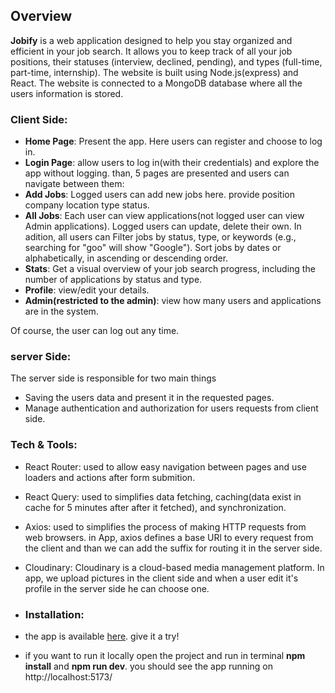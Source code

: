 
## Overview

**Jobify** is a web application designed to help you stay organized and efficient in your job search. It allows you to keep track of all your job positions, their statuses (interview, declined, pending), and types (full-time, part-time, internship). 
The website is built using Node.js(express) and React. The website is connected to a MongoDB database where all the users information is stored.

### Client Side:
  
- **Home Page**: Present the app. Here users can register and choose to log in.
- **Login Page**: allow users to log in(with their credentials) and explore the app without logging. than, 5 pages are presented and users can navigate between them:
- **Add Jobs**: Logged users can add new jobs here. provide position company location type status.
- **All Jobs**: Each user can view applications(not logged user can view Admin applications). Logged users can update, delete their own. In adition, all users can Filter jobs by status, type, or keywords (e.g., searching for "goo" will show "Google"). Sort jobs by dates or alphabetically, in ascending or descending order. 
- **Stats**: Get a visual overview of your job search progress, including the number of applications by status and type.
- **Profile**: view/edit your details. 
- **Admin(restricted to the admin)**: view how many users and applications are in the system.
  
Of course, the user can log out any time.

### server Side:
The server side is responsible for two main things
- Saving the users data and present it in the requested pages.
- Manage authentication and authorization for users requests from client side.

### Tech & Tools:
- React Router: used to allow easy navigation between pages and use loaders and actions after form submition.
- React Query: used to simplifies data fetching, caching(data exist in cache for 5 minutes after after it fetched), and synchronization.
- Axios: used to simplifies the process of making HTTP requests from web browsers. in App, axios defines a base URl to every request from the client and than we can add the suffix for routing it in the server side.
- Cloudinary: Cloudinary is a cloud-based media management platform. In app, we upload pictures in the client side and when a user edit it's profile in the server side he can choose one.

- ### Installation:
- the app is available [here](https://jobify-xwcl.onrender.com/). give it a try!
- if you want to run it locally open the project and run in terminal **npm install** and **npm run dev**. you should see the app running on http://localhost:5173/  
  


